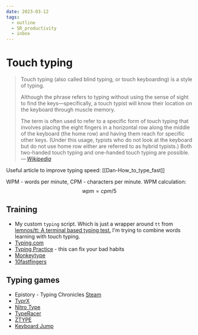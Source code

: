 ```yaml
---
date: 2023-03-12
tags:
  - outline
  - SR_productivity
  - inbox
---
```


# Touch typing

> Touch typing (also called blind typing, or touch keyboarding) is a style of
> typing.
>
> Although the phrase refers to typing without using the sense of sight to find
> the keys—specifically, a touch typist will know their location on the keyboard
> through muscle memory.
>
> The term is often used to refer to a specific form of touch typing that
> involves placing the eight fingers in a horizontal row along the middle of the
> keyboard (the home row) and having them reach for specific other keys. (Under
> this usage, typists who do not look at the keyboard but do not use home row
> either are referred to as hybrid typists.) Both two-handed touch typing and
> one-handed touch typing are possible.\
> — <cite>[Wikipedia](https://en.wikipedia.org/wiki/Touch_typing)</cite>

Useful article to improve typing speed:
[[Dan-How_to_type_fast]]

WPM - words per minute, CPM - characters per minute. WPM calculation:
$$wpm = cpm / 5$$

## Training

- My custom `typing` script. Which is just a wrapper around `tt` from
  [lemnos/tt: A terminal based typing test.](https://github.com/lemnos/tt) I'm
  trying to combine words learning with touch typing.
- [Typing.com](https://www.typing.com/)
- [Typing Practice](https://www.keybr.com/) - this can fix your bad habits
- [Monkeytype](https://monkeytype.com/)
- [10fastfingers](https://10fastfingers.com)

## Typing games

- Epistory - Typing Chronicles
  [Steam](https://store.steampowered.com/app/398850/Epistory__Typing_Chronicles/)
- [TyprX](https://www.typrx.com/)
- [Nitro Type](https://www.nitrotype.com/)
- [TypeRacer](https://play.typeracer.com/)
- [ZTYPE](https://zty.pe/)
- [Keyboard Jump](https://www.typing.com/student/game/keyboard-jump)
